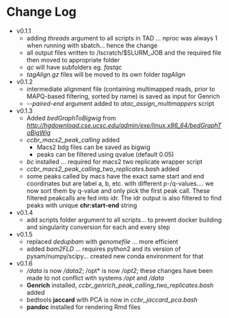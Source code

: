 # Change Log

- v0.1.1
  - adding *threads* argument to all scripts in TAD ... nproc was always 1 when running with sbatch... hence the change
  - all output files written to /lscratch/$SLURM_JOB and the required file then moved to appropriate folder
  - *qc* will have subfolders eg. *fastqc*
  - *tagAlign.gz* files will be moved to its own folder *tagAlign*
- v0.1.2
  - intermediate alignment file (containing multimapped reads, prior to MAPQ-based filtering, sorted by name) is saved as input for Genrich
  - *--paired-end* argument added to *atac_assign_multimappers* script
- v0.1.3
  - Added *bedGraphToBigwig* from *http://hgdownload.cse.ucsc.edu/admin/exe/linux.x86_64/bedGraphToBigWig*
  - *ccbr_macs2_peak_calling* added
    - Macs2 bdg files can be saved as bigwig
    - peaks can be filtered using qvalue (default 0.05)
  - *bc* installed ... required for macs2 two replicate wrapper script
  - *ccbr_macs2_peak_calling_two_replicates.bash* added
  - some peaks called by macs have the exact same start and end coordinates but are label a, b, etc. with different p-/q-values.... we now sort them by q-value and only pick the first peak call. These filtered peakcalls are fed into idr. The idr output is also filtered to find peaks with unique **chr:start-end** string
- v0.1.4
  - add scripts folder argument to all scripts... to prevent docker building and singularity conversion for each and every step
- v0.1.5
  - replaced *dedupbam* with *genomefile* ... more efficient
  - added *bam2FLD* ... requires python2 and its version of pysam/numpy/scipy... created new conda environment for that
- v0.1.6
  - */data* is now */data2*; /opt* is now */opt2*; these changes have been made to not conflict with systems */opt* and */data*
  - **Genrich** installed, *ccbr_genrich_peak_calling_two_replicates.bash* added
  - bedtools **jaccard** with PCA is now in *ccbr_jaccard_pca.bash*
  - **pandoc** installed for rendering Rmd files

# 